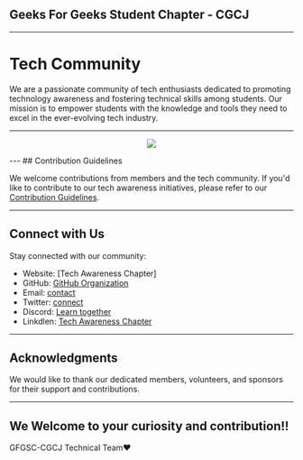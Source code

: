 ## Geeks For Geeks Student Chapter - CGCJ 
---
# Tech Community
 We are a passionate community of tech enthusiasts dedicated to promoting technology awareness and fostering technical skills among students. 
 Our mission is to empower students with the knowledge and tools they need to excel in the ever-evolving tech industry.
 

 ---


<p align = "center">
 <img src="https://user-images.githubusercontent.com/114910666/271776441-4d98b647-861c-48f6-a2a1-4e6b4dfe02e6.png"/>
</p>
---
## Contribution Guidelines

We welcome contributions from members and the tech community. If you'd like to contribute to our tech awareness initiatives, please refer to our [Contribution Guidelines](CONTRIBUTING.md).

---
## Connect with Us

Stay connected with our community:

- Website: [Tech Awareness Chapter]
- GitHub: [GitHub Organization](https://github.com/GFGSC-CGC-Jhanjeri)
- Email:  [contact](gfgsccgcj@gmail.com)
- Twitter: [connect](https://x.com/Gfg_sc_cgcj?s=08)
- Discord: [Learn together](https://discord.gg/ffYAVKFj)
- Linkdlen: [Tech Awareness Chapter](https://www.linkedin.com/company/gfg-student-chapter-cgc-jhanjeri/?viewAsMember=true)

---
## Acknowledgments
We would like to thank our dedicated members, volunteers, and sponsors for their support and contributions.

---
## We Welcome to your curiosity and contribution!!
GFGSC-CGCJ Technical Team❤
